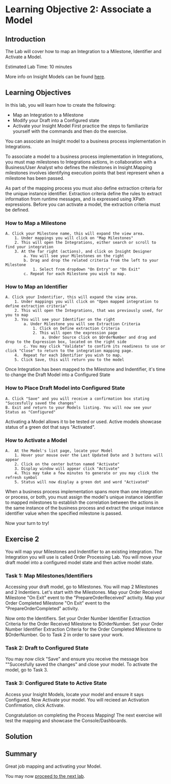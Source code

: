 # Learning Objective 2: Associate a Model 

## Introduction
The Lab will cover how to map an Integration to a Milestone, Identifier and Activate a Model.

Estimated Lab Time: 10 minutes

More info on Insight Models can be found [here](https://docs.oracle.com/en/cloud/paas/integration-cloud/user-int-insight-oci/work-models-integration-insight.html).

## Learning Objectives
In this lab, you will learn how to create the following:
- Map an Integration to a Milestone
- Modify your Draft into a Configured state
- Activate your Insight Model
First practice the steps to familiarize yourself with the commands and then do the exercise.

You can associate an Insight model to a business process implementation in Integrations.

To associate a model to a business process implementation in Integrations, you must map milestones to Integrations actions, in collaboration with a Business/User Analyst who defines the milestones in Insight.Mapping milestones involves identifying execution points that best represent when a milestone has been passed. 

As part of the mapping process you must also define extraction criteria for the unique instance identifier. Extraction criteria define the rules to extract information from runtime messages, and is expressed using XPath expressions. Before you can activate a model, the extraction criteria must be defined. 
### How to Map a Milestone
    A. Click your Milestone name, this will expand the view area.   
        1. Under mappings you will click on "Map Milestones" 
        2. This will open the Integrations, either search or scroll to find your integration
        3. At the far right (actions), and click on Insight Designer
            a. You will see your Milestones on the right
            b. Drag and drop the related criteria from the left to your Milestone
                1. Select from dropdown "On Entry" or "On Exit"
            c. Repeat for each Milestone you wish to map.
### How to Map an Identifier
    A. Click your Indentifier, this will expand the view area.   
        1. Under mappings you will click on "Open mapped integration to define extraction criteria" 
        2. This will open the Integrations, that was previously used, for you to map 
        3. You will see your Identifier on the right
            a. Under Milestone you will see Extraction Criteria
                1. Click on Define extraction Criteria
                2. This will open the expression page
                    a. Under Source click on $OrderNumber and drag and drop to the Expression box, located on the right side 
            c. You may click "Validate" to confirm its readiness to use or click "Close" to return to the integration mapping page.
        4.  Repeat for each Identifier you wish to map.
        5. Click Save, this will return you to the model
        
Once Integration has been mapped to the Milestone and Indentifier, it's time to change the Draft Model into a Configured State <br />
### How to Place Draft Model into Configured State

    A. Click "Save" and you will receive a confirmation box stating "Succesfully saved the changes"
    B. Exit and return to your Models listing. You will now see your Status as "Configured"

Activating a Model allows it to be tested or used. Active models showcase status of a green dot that says "Activated". <br />
### How to Activate a Model

    A.  At the Model's list page, locate your Model
        1. Hover your mouse over the Last Updated Date and 3 buttons will appear
        2. Click on the center button named "Activate"
        3. Display window will appear click "Activate"
        4. This may take a few minutes to generate or you may click the refresh symbol
        5. Status will now display a green dot and word "Activated"

When a business process implementation spans more than one integration or process, or both, you must assign the model's unique instance identifier to mapped milestones to establish the correlation between the actions in the same instance of the business process and extract the unique instance identifier value when the specified milestone is passed. <br />

Now your turn to try!

## Exercise 2
 You will map your Milestones and Indentifier to an existing integration. The Integration you will use is called Order Processing Lab. You will move your draft model into a configured model state and then active model state. 

### Task 1: Map Milestones/Identifiers
Accessing your draft model, go to Milestones. You will map 2 Milestones and 2 Indentiers.
Let's start with the Milestones. Map your Order Received Milestone "On Exit" event to the "PrepareOrderReceived" activity. Map your Order Completed Milestone "On Exit" event to the "PrepareOrderCompleted" activity. 

Now onto the Identifiers. Set your Order Number Identifier Extraction Criteria for the Order Received Milestone to $OrderNumber.
Set your Order Number Identifier Extraction Criteria for the Order Completed Milestone to $OrderNumber. Go to Task 2 in order to save your work.
     
### Task 2: Draft to Configured State
You may now click "Save" and ensure you receive the message box ""Succesfully saved the changes" and close your model. To activate the model, go to Task 3.
    
### Task 3: Configured State to Active State
Access your Insight Models, locate your model and ensure it says Configured. Now Activate your model. You will recieed an Activation Confirmation, click Activate.

Congratulation on completing the Process Mapping! The next exercise will test the mapping and showcase the Console/Dashboards. 

## Solution
>>>>>


## Summary
Great job mapping and activating your Model.<br />

You may now [proceed to the next lab](#next).

